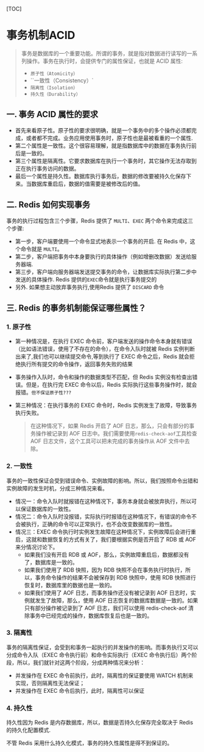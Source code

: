 [TOC]

# 事务机制ACID

> 事务是数据库的一个重要功能。所谓的事务，就是指对数据进行读写的一系列操作。事务在执行时，会提供专门的属性保证，也就是 ACID 属性:
>
> - `原子性（Atomicity）`
> - ``一致性（Consistency）`
> - `隔离性（Isolation）`
> - `持久性（Durability）`

## 一. 事务 ACID 属性的要求

- 首先来看原子性。原子性的要求很明确，就是一个事务中的多个操作必须都完成，或者都不完成。业务应用使用事务时，原子性也是最被看重的一个属性.
- 第二个属性是一致性。这个很容易理解，就是指数据库中的数据在事务执行前后是一致的。
- 第三个属性是隔离性。它要求数据库在执行一个事务时，其它操作无法存取到正在执行事务访问的数据。
- 最后一个属性是持久性。数据库执行事务后，数据的修改要被持久化保存下来。当数据库重启后，数据的值需要是被修改后的值。

## 二. Redis 如何实现事务

事务的执行过程包含三个步骤，Redis 提供了 `MULTI`、`EXEC` 两个命令来完成这三个步骤:

- 第一步，客户端要使用一个命令显式地表示一个事务的开启. 在 Redis 中，这个命令就是 `MULTI`。
- 第二步，客户端把事务中本身要执行的具体操作（例如增删改数据）发送给服务器端.
- 第三步，客户端向服务器端发送提交事务的命令，让数据库实际执行第二步中发送的具体操作. Redis 提供的`EXEC`命令就是执行事务提交的
- 另外. 如果想主动放弃事务执行,使用Redis 提供了 `DISCARD` 命令

## 三. Redis 的事务机制能保证哪些属性？

### 1. 原子性

- 第一种情况是，在执行 EXEC 命令前，客户端发送的操作命令本身就有错误（比如语法错误，使用了不存在的命令），在命令入队时就被 Redis 实例判断出来了,我们也可以继续提交命令,等到执行了 EXEC 命令之后，Redis 就会拒绝执行所有提交的命令操作，返回事务失败的结果
- 事务操作入队时，命令和操作的数据类型不匹配，但 Redis 实例没有检查出错误。但是，在执行完 EXEC 命令以后，Redis 实际执行这些事务操作时，就会报错。`但不保证原子性???`

- 第三种情况：在执行事务的 EXEC 命令时，Redis 实例发生了故障，导致事务执行失败。

  > 在这种情况下，如果 Redis 开启了 AOF 日志，那么，只会有部分的事务操作被记录到 AOF 日志中。我们需要使用`redis-check-aof`工具检查 AOF 日志文件，这个工具可以把未完成的事务操作从 AOF 文件中去除。

### 2. 一致性

事务的一致性保证会受到错误命令、实例故障的影响。所以，我们按照命令出错和实例故障的发生时机，分成三种情况来看。

- 情况一：命令入队时就报错在这种情况下，事务本身就会被放弃执行，所以可以保证数据库的一致性。
- 情况二：命令入队时没报错，实际执行时报错在这种情况下，有错误的命令不会被执行，正确的命令可以正常执行，也不会改变数据库的一致性。
- 情况三：EXEC 命令执行时实例发生故障在这种情况下，实例故障后会进行重启，这就和数据恢复的方式有关了，我们要根据实例是否开启了 RDB 或 AOF 来分情况讨论下。
  - 如果我们没有开启 RDB 或 AOF，那么，实例故障重启后，数据都没有了，数据库是一致的。
  - 如果我们使用了 RDB 快照，因为 RDB 快照不会在事务执行时执行，所以，事务命令操作的结果不会被保存到 RDB 快照中，使用 RDB 快照进行恢复时，数据库里的数据也是一致的。
  - 如果我们使用了 AOF 日志，而事务操作还没有被记录到 AOF 日志时，实例就发生了故障，那么，使用 AOF 日志恢复的数据库数据是一致的。如果只有部分操作被记录到了 AOF 日志，我们可以使用 redis-check-aof 清除事务中已经完成的操作，数据库恢复后也是一致的。

### 3. 隔离性

事务的隔离性保证，会受到和事务一起执行的并发操作的影响。而事务执行又可以分成命令入队（EXEC 命令执行前）和命令实际执行（EXEC 命令执行后）两个阶段，所以，我们就针对这两个阶段，分成两种情况来分析：

- 并发操作在 EXEC 命令前执行，此时，隔离性的保证要使用 WATCH 机制来实现，否则隔离性无法保证；
- 并发操作在 EXEC 命令后执行，此时，隔离性可以保证

### 4. 持久性

持久性因为 Redis 是内存数据库，所以，数据是否持久化保存完全取决于 Redis 的持久化配置模式.

不管 Redis 采用什么持久化模式，事务的持久性属性是得不到保证的。

